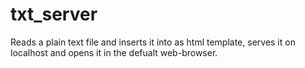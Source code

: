 # txt_server
Reads a plain text file and inserts it into as html template, serves it on localhost and opens it in the defualt web-browser.
